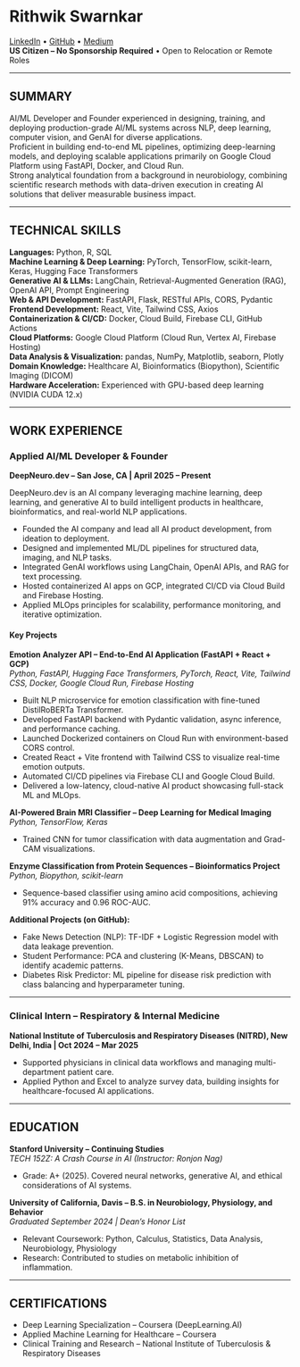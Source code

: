 # **Rithwik Swarnkar**
[LinkedIn](https://www.linkedin.com/in/rithwik-swarnkar/) • [GitHub](https://github.com/rithwikswarnkar) • [Medium](https://medium.com/@swarnkar.rithwik)  
**US Citizen – No Sponsorship Required** • Open to Relocation or Remote Roles  

---

## **SUMMARY**
AI/ML Developer and Founder experienced in designing, training, and deploying production-grade AI/ML systems across NLP, deep learning, computer vision, and GenAI for diverse applications.  
Proficient in building end-to-end ML pipelines, optimizing deep-learning models, and deploying scalable applications primarily on Google Cloud Platform using FastAPI, Docker, and Cloud Run.  
Strong analytical foundation from a background in neurobiology, combining scientific research methods with data-driven execution in creating AI solutions that deliver measurable business impact.

---

## **TECHNICAL SKILLS**

**Languages:** Python, R, SQL  
**Machine Learning & Deep Learning:** PyTorch, TensorFlow, scikit-learn, Keras, Hugging Face Transformers  
**Generative AI & LLMs:** LangChain, Retrieval-Augmented Generation (RAG), OpenAI API, Prompt Engineering  
**Web & API Development:** FastAPI, Flask, RESTful APIs, CORS, Pydantic  
**Frontend Development:** React, Vite, Tailwind CSS, Axios  
**Containerization & CI/CD:** Docker, Cloud Build, Firebase CLI, GitHub Actions  
**Cloud Platforms:** Google Cloud Platform (Cloud Run, Vertex AI, Firebase Hosting)  
**Data Analysis & Visualization:** pandas, NumPy, Matplotlib, seaborn, Plotly  
**Domain Knowledge:** Healthcare AI, Bioinformatics (Biopython), Scientific Imaging (DICOM)  
**Hardware Acceleration:** Experienced with GPU-based deep learning (NVIDIA CUDA 12.x)

---

## **WORK EXPERIENCE**

### **Applied AI/ML Developer & Founder**  
**DeepNeuro.dev – San Jose, CA | April 2025 – Present**

DeepNeuro.dev is an AI company leveraging machine learning, deep learning, and generative AI to build intelligent products in healthcare, bioinformatics, and real-world NLP applications.

- Founded the AI company and lead all AI product development, from ideation to deployment.  
- Designed and implemented ML/DL pipelines for structured data, imaging, and NLP tasks.  
- Integrated GenAI workflows using LangChain, OpenAI APIs, and RAG for text processing.  
- Hosted containerized AI apps on GCP, integrated CI/CD via Cloud Build and Firebase Hosting.  
- Applied MLOps principles for scalability, performance monitoring, and iterative optimization.  

#### **Key Projects**

**Emotion Analyzer API – End-to-End AI Application (FastAPI + React + GCP)**  
*Python, FastAPI, Hugging Face Transformers, PyTorch, React, Vite, Tailwind CSS, Docker, Google Cloud Run, Firebase Hosting*  
- Built NLP microservice for emotion classification with fine-tuned DistilRoBERTa Transformer.  
- Developed FastAPI backend with Pydantic validation, async inference, and performance caching.  
- Launched Dockerized containers on Cloud Run with environment-based CORS control.  
- Created React + Vite frontend with Tailwind CSS to visualize real-time emotion outputs.  
- Automated CI/CD pipelines via Firebase CLI and Google Cloud Build.  
- Delivered a low-latency, cloud-native AI product showcasing full-stack ML and MLOps.

**AI-Powered Brain MRI Classifier – Deep Learning for Medical Imaging**  
*Python, TensorFlow, Keras*  
- Trained CNN for tumor classification with data augmentation and Grad-CAM visualizations.

**Enzyme Classification from Protein Sequences – Bioinformatics Project**  
*Python, Biopython, scikit-learn*  
- Sequence-based classifier using amino acid compositions, achieving 91% accuracy and 0.96 ROC-AUC.

**Additional Projects (on GitHub):**  
- Fake News Detection (NLP): TF-IDF + Logistic Regression model with data leakage prevention.  
- Student Performance: PCA and clustering (K-Means, DBSCAN) to identify academic patterns.  
- Diabetes Risk Predictor: ML pipeline for disease risk prediction with class balancing and hyperparameter tuning.

---

### **Clinical Intern – Respiratory & Internal Medicine**  
**National Institute of Tuberculosis and Respiratory Diseases (NITRD), New Delhi, India | Oct 2024 – Mar 2025**

- Supported physicians in clinical data workflows and managing multi-department patient care.  
- Applied Python and Excel to analyze survey data, building insights for healthcare-focused AI applications.

---

## **EDUCATION**

**Stanford University – Continuing Studies**  
*TECH 152Z: A Crash Course in AI (Instructor: Ronjon Nag)*  
- Grade: A+ (2025). Covered neural networks, generative AI, and ethical considerations of AI systems.

**University of California, Davis – B.S. in Neurobiology, Physiology, and Behavior**  
*Graduated September 2024 | Dean’s Honor List*  
- Relevant Coursework: Python, Calculus, Statistics, Data Analysis, Neurobiology, Physiology  
- Research: Contributed to studies on metabolic inhibition of inflammation.

---

## **CERTIFICATIONS**

- Deep Learning Specialization – Coursera (DeepLearning.AI)  
- Applied Machine Learning for Healthcare – Coursera  
- Clinical Training and Research – National Institute of Tuberculosis & Respiratory Diseases
